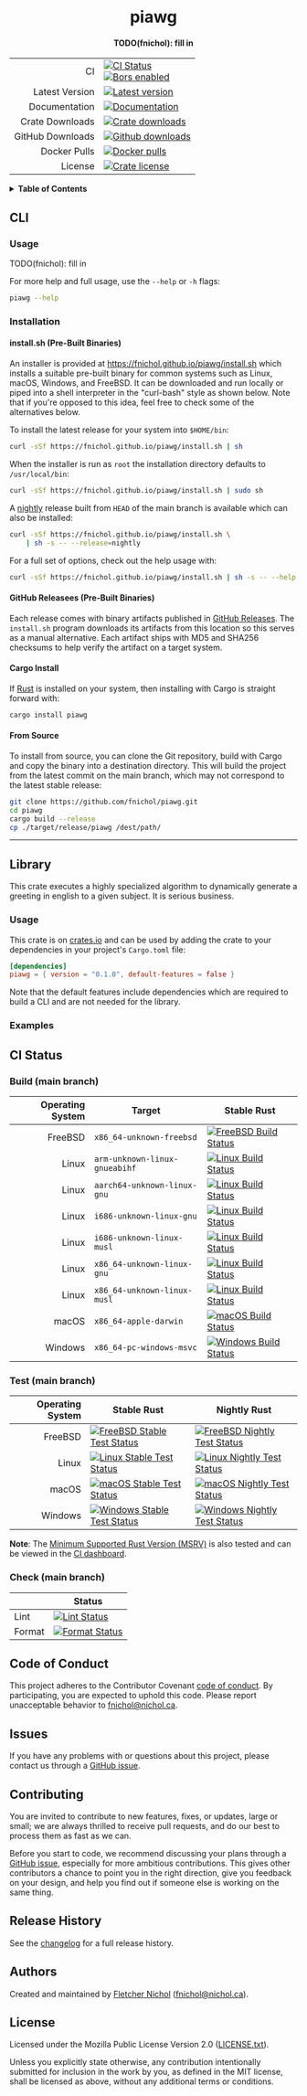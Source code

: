 <h1 align="center">
  <br/>
  piawg
  <br/>
</h1>

<h4 align="center">
  TODO(fnichol): fill in
</h4>

|                  |                                                                                          |
| ---------------: | ---------------------------------------------------------------------------------------- |
|               CI | [![CI Status][badge-ci-overall]][ci]<br /> [![Bors enabled][badge-bors]][bors-dashboard] |
|   Latest Version | [![Latest version][badge-version]][crate]                                                |
|    Documentation | [![Documentation][badge-docs]][docs]                                                     |
|  Crate Downloads | [![Crate downloads][badge-crate-dl]][crate]                                              |
| GitHub Downloads | [![Github downloads][badge-github-dl]][github-releases]                                  |
|     Docker Pulls | [![Docker pulls][badge-docker-pulls]][docker]                                            |
|          License | [![Crate license][badge-license]][github]                                                |

<details>
<summary><strong>Table of Contents</strong></summary>

<!-- toc -->

- [CLI](#cli)
  - [Usage](#usage)
  - [Installation](#installation)
    - [install.sh (Pre-Built Binaries)](#installsh-pre-built-binaries)
    - [GitHub Releasees (Pre-Built Binaries)](#github-releasees-pre-built-binaries)
    - [Cargo Install](#cargo-install)
    - [From Source](#from-source)
- [Library](#library)
  - [Usage](#usage-1)
  - [Examples](#examples)
- [CI Status](#ci-status)
  - [Build (main branch)](#build-main-branch)
  - [Test (main branch)](#test-main-branch)
  - [Check (main branch)](#check-main-branch)
- [Code of Conduct](#code-of-conduct)
- [Issues](#issues)
- [Contributing](#contributing)
- [Release History](#release-history)
- [Authors](#authors)
- [License](#license)

<!-- tocstop -->

</details>

## CLI

### Usage

TODO(fnichol): fill in

For more help and full usage, use the `--help` or `-h` flags:

```sh
piawg --help
```

### Installation

#### install.sh (Pre-Built Binaries)

An installer is provided at <https://fnichol.github.io/piawg/install.sh> which
installs a suitable pre-built binary for common systems such as Linux, macOS,
Windows, and FreeBSD. It can be downloaded and run locally or piped into a shell
interpreter in the "curl-bash" style as shown below. Note that if you're opposed
to this idea, feel free to check some of the alternatives below.

To install the latest release for your system into `$HOME/bin`:

```sh
curl -sSf https://fnichol.github.io/piawg/install.sh | sh
```

When the installer is run as `root` the installation directory defaults to
`/usr/local/bin`:

```sh
curl -sSf https://fnichol.github.io/piawg/install.sh | sudo sh
```

A [nightly] release built from `HEAD` of the main branch is available which can
also be installed:

```sh
curl -sSf https://fnichol.github.io/piawg/install.sh \
    | sh -s -- --release=nightly
```

For a full set of options, check out the help usage with:

```sh
curl -sSf https://fnichol.github.io/piawg/install.sh | sh -s -- --help
```

#### GitHub Releasees (Pre-Built Binaries)

Each release comes with binary artifacts published in [GitHub
Releases][github-releases]. The `install.sh` program downloads its artifacts
from this location so this serves as a manual alternative. Each artifact ships
with MD5 and SHA256 checksums to help verify the artifact on a target system.

#### Cargo Install

If [Rust](https://rustup.rs/) is installed on your system, then installing with
Cargo is straight forward with:

```sh
cargo install piawg
```

#### From Source

To install from source, you can clone the Git repository, build with Cargo and
copy the binary into a destination directory. This will build the project from
the latest commit on the main branch, which may not correspond to the latest
stable release:

```sh
git clone https://github.com/fnichol/piawg.git
cd piawg
cargo build --release
cp ./target/release/piawg /dest/path/
```

---

## Library

This crate executes a highly specialized algorithm to dynamically generate a
greeting in english to a given subject. It is serious business.

### Usage

This crate is on [crates.io](https://crates.io/crates/piawg) and can be used by
adding the crate to your dependencies in your project's `Cargo.toml` file:

```toml
[dependencies]
piawg = { version = "0.1.0", default-features = false }
```

Note that the default features include dependencies which are required to build
a CLI and are not needed for the library.

### Examples

## CI Status

### Build (main branch)

| Operating System | Target                        | Stable Rust                                                                     |
| ---------------: | ----------------------------- | ------------------------------------------------------------------------------- |
|          FreeBSD | `x86_64-unknown-freebsd`      | [![FreeBSD Build Status][badge-ci-build-x86_64-unknown-freebsd]][ci-staging]    |
|            Linux | `arm-unknown-linux-gnueabihf` | [![Linux Build Status][badge-ci-build-arm-unknown-linux-gnueabihf]][ci-staging] |
|            Linux | `aarch64-unknown-linux-gnu`   | [![Linux Build Status][badge-ci-build-aarch64-unknown-linux-gnu]][ci-staging]   |
|            Linux | `i686-unknown-linux-gnu`      | [![Linux Build Status][badge-ci-build-i686-unknown-linux-gnu]][ci-staging]      |
|            Linux | `i686-unknown-linux-musl`     | [![Linux Build Status][badge-ci-build-i686-unknown-linux-musl]][ci-staging]     |
|            Linux | `x86_64-unknown-linux-gnu`    | [![Linux Build Status][badge-ci-build-x86_64-unknown-linux-gnu]][ci-staging]    |
|            Linux | `x86_64-unknown-linux-musl`   | [![Linux Build Status][badge-ci-build-x86_64-unknown-linux-musl]][ci-staging]   |
|            macOS | `x86_64-apple-darwin`         | [![macOS Build Status][badge-ci-build-x86_64-apple-darwin]][ci-staging]         |
|          Windows | `x86_64-pc-windows-msvc`      | [![Windows Build Status][badge-ci-build-x86_64-pc-windows-msvc]][ci-staging]    |

### Test (main branch)

| Operating System | Stable Rust                                                               | Nightly Rust                                                                |
| ---------------: | ------------------------------------------------------------------------- | --------------------------------------------------------------------------- |
|          FreeBSD | [![FreeBSD Stable Test Status][badge-ci-test-stable-freebsd]][ci-staging] | [![FreeBSD Nightly Test Status][badge-ci-test-nightly-freebsd]][ci-staging] |
|            Linux | [![Linux Stable Test Status][badge-ci-test-stable-linux]][ci-staging]     | [![Linux Nightly Test Status][badge-ci-test-nightly-linux]][ci-staging]     |
|            macOS | [![macOS Stable Test Status][badge-ci-test-stable-macos]][ci-staging]     | [![macOS Nightly Test Status][badge-ci-test-nightly-macos]][ci-staging]     |
|          Windows | [![Windows Stable Test Status][badge-ci-test-stable-windows]][ci-staging] | [![Windows Nightly Test Status][badge-ci-test-nightly-windows]][ci-staging] |

**Note**: The
[Minimum Supported Rust Version (MSRV)](https://github.com/rust-lang/rfcs/pull/2495)
is also tested and can be viewed in the [CI dashboard][ci-staging].

### Check (main branch)

|        | Status                                                |
| ------ | ----------------------------------------------------- |
| Lint   | [![Lint Status][badge-ci-check-lint]][ci-staging]     |
| Format | [![Format Status][badge-ci-check-format]][ci-staging] |

## Code of Conduct

This project adheres to the Contributor Covenant [code of
conduct][code-of-conduct]. By participating, you are expected to uphold this
code. Please report unacceptable behavior to fnichol@nichol.ca.

## Issues

If you have any problems with or questions about this project, please contact us
through a [GitHub issue][issues].

## Contributing

You are invited to contribute to new features, fixes, or updates, large or
small; we are always thrilled to receive pull requests, and do our best to
process them as fast as we can.

Before you start to code, we recommend discussing your plans through a [GitHub
issue][issues], especially for more ambitious contributions. This gives other
contributors a chance to point you in the right direction, give you feedback on
your design, and help you find out if someone else is working on the same thing.

## Release History

See the [changelog] for a full release history.

## Authors

Created and maintained by [Fletcher Nichol][fnichol] (<fnichol@nichol.ca>).

## License

Licensed under the Mozilla Public License Version 2.0 ([LICENSE.txt][license]).

Unless you explicitly state otherwise, any contribution intentionally submitted
for inclusion in the work by you, as defined in the MIT license, shall be
licensed as above, without any additional terms or conditions.

[badge-bors]: https://bors.tech/images/badge_small.svg
[badge-ci-build-x86_64-unknown-freebsd]:
  https://img.shields.io/cirrus/github/fnichol/piawg/staging?style=flat-square&task=build-bin-piawg-x86_64-unknown-freebsd.tar.gz
[badge-ci-build-arm-unknown-linux-gnueabihf]:
  https://img.shields.io/cirrus/github/fnichol/piawg/staging?style=flat-square&task=build-bin-piawg-arm-unknown-linux-gnueabihf.tar.gz
[badge-ci-build-aarch64-unknown-linux-gnu]:
  https://img.shields.io/cirrus/github/fnichol/piawg/staging?style=flat-square&task=build-bin-piawg-aarch64-unknown-linux-gnu.tar.gz
[badge-ci-build-i686-unknown-linux-gnu]:
  https://img.shields.io/cirrus/github/fnichol/piawg/staging?style=flat-square&task=build-bin-piawg-i686-unknown-linux-gnu.tar.gz
[badge-ci-build-i686-unknown-linux-musl]:
  https://img.shields.io/cirrus/github/fnichol/piawg/staging?style=flat-square&task=build-bin-piawg-i686-unknown-linux-musl.tar.gz
[badge-ci-build-x86_64-unknown-linux-gnu]:
  https://img.shields.io/cirrus/github/fnichol/piawg/staging?style=flat-square&task=build-bin-piawg-x86_64-unknown-linux-gnu.tar.gz
[badge-ci-build-x86_64-unknown-linux-musl]:
  https://img.shields.io/cirrus/github/fnichol/piawg/staging?style=flat-square&task=build-bin-piawg-x86_64-unknown-linux-musl.tar.gz
[badge-ci-build-x86_64-apple-darwin]:
  https://img.shields.io/cirrus/github/fnichol/piawg/staging?style=flat-square&task=build-bin-piawg-x86_64-apple-darwin.zip
[badge-ci-build-x86_64-pc-windows-msvc]:
  https://img.shields.io/cirrus/github/fnichol/piawg/staging?style=flat-square&task=build-bin-piawg-x86_64-pc-windows-msvc.zip
[badge-ci-check-format]:
  https://img.shields.io/cirrus/github/fnichol/piawg/staging?style=flat-square&task=check&script=format
[badge-ci-check-lint]:
  https://img.shields.io/cirrus/github/fnichol/piawg/staging?style=flat-square&task=check&script=lint
[badge-ci-overall]:
  https://img.shields.io/cirrus/github/fnichol/piawg/main?style=flat-square
[badge-ci-test-nightly-freebsd]:
  https://img.shields.io/cirrus/github/fnichol/piawg/staging?style=flat-square&task=test-nightly-x86_64-unknown-freebsd
[badge-ci-test-nightly-linux]:
  https://img.shields.io/cirrus/github/fnichol/piawg/staging?style=flat-square&task=test-nightly-x86_64-unknown-linux-gnu
[badge-ci-test-nightly-macos]:
  https://img.shields.io/cirrus/github/fnichol/piawg/staging?style=flat-square&task=test-nightly-x86_64-apple-darwin
[badge-ci-test-nightly-windows]:
  https://img.shields.io/cirrus/github/fnichol/piawg/staging?style=flat-square&task=test-nightly-x86_64-pc-windows-msvc
[badge-ci-test-stable-freebsd]:
  https://img.shields.io/cirrus/github/fnichol/piawg/staging?style=flat-square&task=test-stable-x86_64-unknown-freebsd
[badge-ci-test-stable-linux]:
  https://img.shields.io/cirrus/github/fnichol/piawg/staging?style=flat-square&task=test-stable-x86_64-unknown-linux-gnu
[badge-ci-test-stable-macos]:
  https://img.shields.io/cirrus/github/fnichol/piawg/staging?style=flat-square&task=test-stable-x86_64-apple-darwin
[badge-ci-test-stable-windows]:
  https://img.shields.io/cirrus/github/fnichol/piawg/staging?style=flat-square&task=test-stable-x86_64-pc-windows-msvc
[badge-crate-dl]: https://img.shields.io/crates/d/piawg.svg?style=flat-square
[badge-docker-pulls]:
  https://img.shields.io/docker/pulls/fnichol/piawg.svg?style=flat-square
[badge-docs]: https://docs.rs/piawg/badge.svg?style=flat-square
[badge-github-dl]:
  https://img.shields.io/github/downloads/fnichol/piawg/total.svg
[badge-license]: https://img.shields.io/crates/l/piawg.svg?style=flat-square
[badge-version]: https://img.shields.io/crates/v/piawg.svg?style=flat-square
[bors-dashboard]: https://app.bors.tech/repositories/32089
[changelog]: https://github.com/fnichol/piawg/blob/main/CHANGELOG.md
[ci]: https://cirrus-ci.com/github/fnichol/piawg
[ci-staging]: https://cirrus-ci.com/github/fnichol/piawg/staging
[code-of-conduct]: https://github.com/fnichol/piawg/blob/main/CODE_OF_CONDUCT.md
[crate]: https://crates.io/crates/piawg
[docker]: https://hub.docker.com/r/fnichol/piawg
[docs]: https://docs.rs/piawg
[fnichol]: https://github.com/fnichol
[github]: https://github.com/fnichol/piawg
[github-releases]: https://github.com/fnichol/piawg/releases
[issues]: https://github.com/fnichol/piawg/issues
[license]: https://github.com/fnichol/piawg/blob/main/LICENSE.txt
[nightly]: https://github.com/fnichol/piawg/releases/tag/nightly
